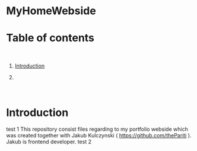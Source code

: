 # MyHomeWebside

# Table of contents

<p>&nbsp;</p>

1. [Introduction](#Introduction)

2. 

<p>&nbsp;</p>


# Introduction

test 1 This repository consist files regarding to my portfolio webside which was created together with Jakub Kulczynski ( https://github.com/thePariti ). Jakub is frontend developer.
test 2 

